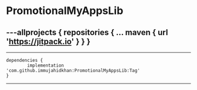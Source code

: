 # PromotionalMyAppsLib

---allprojects {
		repositories {
			...
			maven { url 'https://jitpack.io' }
		}
	}
  ---
  
  ---
  	dependencies {
	        implementation 'com.github.immujahidkhan:PromotionalMyAppsLib:Tag'
	}
  ---
